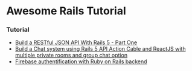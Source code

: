 # Awesome Rails Tutorial


### Tutorial
- [Build a RESTful JSON API With Rails 5 - Part One](https://scotch.io/tutorials/build-a-restful-json-api-with-rails-5-part-one)
- [Build a Chat system using Rails 5 API Action Cable and ReactJS with multiple private rooms and group chat option](https://medium.com/@mreigen/how-to-use-rails-5-action-cable-to-build-a-chat-system-with-multiple-private-rooms-with-multiple-5bf82d98a5aa)
- [Firebase authentification with Ruby on Rails backend](https://medium.com/@Mpierrax/firebase-authentification-with-ruby-on-rails-backend-a9f7afc4d715)
